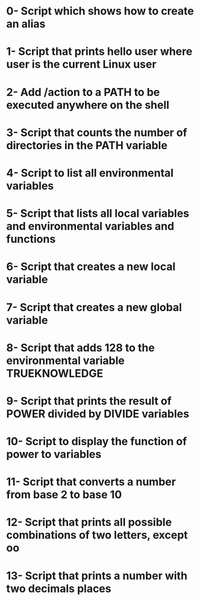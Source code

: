 # 0- Script which shows how to create an alias
# 1- Script that prints hello user where user is the current Linux user
# 2- Add /action to a PATH to be executed anywhere on the shell
# 3- Script that counts the number of directories in the PATH variable
# 4- Script to list all environmental variables
# 5- Script that lists all local variables and environmental variables and functions
# 6- Script that creates a new local variable
# 7- Script that creates a new global variable
# 8- Script that adds 128 to the environmental variable TRUEKNOWLEDGE
# 9- Script that prints the result of POWER divided by DIVIDE variables
# 10- Script to display the function of power to variables
# 11- Script that converts a number from base 2 to base 10
# 12- Script that prints all possible combinations of two letters, except oo
# 13- Script that prints a number with two decimals places
